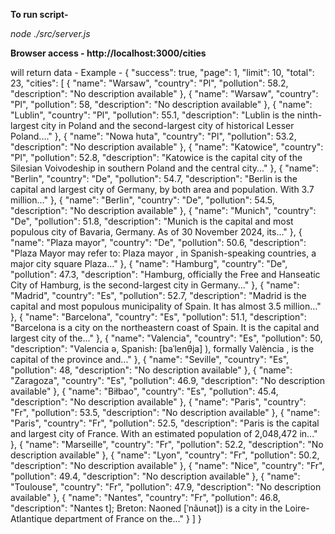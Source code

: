**To run script-**

*node ./src/server.js*



**Browser access - http://localhost:3000/cities**

will return data - Example - {
  "success": true,
  "page": 1,
  "limit": 10,
  "total": 23,
  "cities": [
    {
      "name": "Warsaw",
      "country": "Pl",
      "pollution": 58.2,
      "description": "No description available"
    },
    {
      "name": "Warsaw",
      "country": "Pl",
      "pollution": 58,
      "description": "No description available"
    },
    {
      "name": "Lublin",
      "country": "Pl",
      "pollution": 55.1,
      "description": "Lublin is the ninth-largest city in Poland and the second-largest city of historical Lesser Poland...."
    },
    {
      "name": "Nowa huta",
      "country": "Pl",
      "pollution": 53.2,
      "description": "No description available"
    },
    {
      "name": "Katowice",
      "country": "Pl",
      "pollution": 52.8,
      "description": "Katowice  is the capital city of the Silesian Voivodeship in southern Poland and the central city..."
    },
    {
      "name": "Berlin",
      "country": "De",
      "pollution": 54.7,
      "description": "Berlin  is the capital and largest city of Germany, by both area and population. With 3.7 million..."
    },
    {
      "name": "Berlin",
      "country": "De",
      "pollution": 54.5,
      "description": "No description available"
    },
    {
      "name": "Munich",
      "country": "De",
      "pollution": 51.8,
      "description": "Munich  is the capital and most populous city of Bavaria, Germany. As of 30 November 2024, its..."
    },
    {
      "name": "Plaza mayor",
      "country": "De",
      "pollution": 50.6,
      "description": "Plaza Mayor may refer to: Plaza mayor , in Spanish-speaking countries, a major city square Plaza..."
    },
    {
      "name": "Hamburg",
      "country": "De",
      "pollution": 47.3,
      "description": "Hamburg, officially the Free and Hanseatic City of Hamburg, is the second-largest city in Germany..."
    },
    {
      "name": "Madrid",
      "country": "Es",
      "pollution": 52.7,
      "description": "Madrid  is the capital and most populous municipality of Spain. It has almost 3.5 million..."
    },
    {
      "name": "Barcelona",
      "country": "Es",
      "pollution": 51.1,
      "description": "Barcelona  is a city on the northeastern coast of Spain. It is the capital and largest city of the..."
    },
    {
      "name": "Valencia",
      "country": "Es",
      "pollution": 50,
      "description": "Valencia ə, Spanish: [baˈlenθja] ), formally València , is the capital of the province and..."
    },
    {
      "name": "Seville",
      "country": "Es",
      "pollution": 48,
      "description": "No description available"
    },
    {
      "name": "Zaragoza",
      "country": "Es",
      "pollution": 46.9,
      "description": "No description available"
    },
    {
      "name": "Biłbao",
      "country": "Es",
      "pollution": 45.4,
      "description": "No description available"
    },
    {
      "name": "Paris",
      "country": "Fr",
      "pollution": 53.5,
      "description": "No description available"
    },
    {
      "name": "Paris",
      "country": "Fr",
      "pollution": 52.5,
      "description": "Paris  is the capital and largest city of France. With an estimated population of 2,048,472 in..."
    },
    {
      "name": "Marseille",
      "country": "Fr",
      "pollution": 52.2,
      "description": "No description available"
    },
    {
      "name": "Lyon",
      "country": "Fr",
      "pollution": 50.2,
      "description": "No description available"
    },
    {
      "name": "Nice",
      "country": "Fr",
      "pollution": 49.4,
      "description": "No description available"
    },
    {
      "name": "Toulouse",
      "country": "Fr",
      "pollution": 47.9,
      "description": "No description available"
    },
    {
      "name": "Nantes",
      "country": "Fr",
      "pollution": 46.8,
      "description": "Nantes t]; Breton: Naoned [ˈnãunət]) is a city in the Loire-Atlantique department of France on the..."
    }
  ]
}
